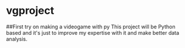 # vgproject
##First try on making a videogame with py
This project will be Python based and it's just to improve my expertise with it and make better data analysis.
